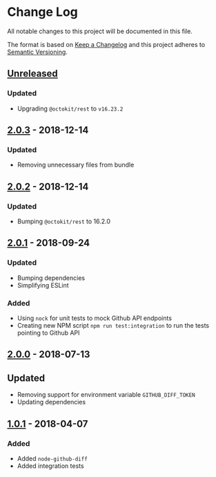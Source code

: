 # Change Log

All notable changes to this project will be documented in this file.

The format is based on [Keep a Changelog](http://keepachangelog.com/)
and this project adheres to [Semantic Versioning](http://semver.org/).

## [Unreleased][]

### Updated

- Upgrading `@octokit/rest` to `v16.23.2`

## [2.0.3][] - 2018-12-14

### Updated

- Removing unnecessary files from bundle

## [2.0.2][] - 2018-12-14

### Updated

- Bumping `@octokit/rest` to 16.2.0

## [2.0.1][] - 2018-09-24

### Updated

- Bumping dependencies
- Simplifying ESLint

### Added

- Using `nock` for unit tests to mock Github API endpoints
- Creating new NPM script `npm run test:integration` to run the tests pointing to Github API

## [2.0.0][] - 2018-07-13

## Updated

- Removing support for environment variable `GITHUB_DIFF_TOKEN`
- Updating dependencies

## [1.0.1][] - 2018-04-07

### Added

- Added `node-github-diff`
- Added integration tests

[unreleased]: https://github.com/willmendesneto/node-github-diff/compare/v2.0.1...HEAD
[2.0.1]: https://github.com/willmendesneto/node-github-diff/compare/v2.0.0...v2.0.1
[2.0.0]: https://github.com/willmendesneto/node-github-diff/compare/v1.0.1...v2.0.0
[1.0.1]: https://github.com/willmendesneto/node-github-diff/tree/v1.0.1
[unreleased]: https://github.com/willmendesneto/node-github-diff/compare/v2.0.2...HEAD
[2.0.2]: https://github.com/willmendesneto/node-github-diff/tree/v2.0.2
[unreleased]: https://github.com/willmendesneto/node-github-diff/compare/v2.0.3...HEAD
[2.0.3]: https://github.com/willmendesneto/node-github-diff/tree/v2.0.3
